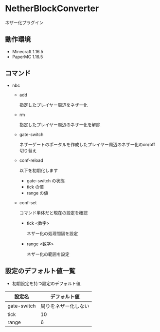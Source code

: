 # NetherBlockConverter
ネザー化プラグイン

## 動作環境
- Minecraft 1.16.5
- PaperMC 1.16.5

## コマンド

- nbc
    - add <playerName>

      指定したプレイヤー周辺をネザー化

    - rm <playerName>

      指定したプレイヤー周辺のネザー化を解除

    - gate-switch

      ネザーゲートのポータルを作成したプレイヤー周辺のネザー化のon/off切り替え

    - conf-reload

      以下を初期化します

      - gate-switch の状態
      - tick の値
      - range の値

    - conf-set

      コマンド単体だと現在の設定を確認

      - tick <数字>

        ネザー化の処理間隔を設定

      - range <数字>

        ネザー化の範囲を設定

## 設定のデフォルト値一覧

* 初期設定を持つ設定のデフォルト値,

| 設定名                                             | デフォルト値                                                 |
| -------------------------------------------------- | ------------------------------------------------------------ |
| gate-switch                                        | 周りをネザー化しない                                         |
| tick                                               | 10                                                           |
| range                                              | 6                                                            |
